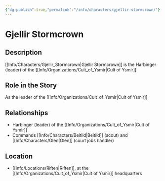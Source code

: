 ```yaml
---
{"dg-publish":true,"permalink":"/info/characters/gjellir-stormcrown/"}
---
```


# Gjellir Stormcrown

## Description
[[Info/Characters/Gjellir_Stormcrown\|Gjellir Stormcrown]] is the Harbinger (leader) of the [[Info/Organizations/Cult_of_Ysmir\|Cult of Ysmir]]

## Role in the Story
As the leader of the [[Info/Organizations/Cult_of_Ysmir\|Cult of Ysmir]]

## Relationships
- Harbinger (leader) of the [[Info/Organizations/Cult_of_Ysmir\|Cult of Ysmir]]
- Commands [[Info/Characters/Beitild\|Beitild]] (scout) and [[Info/Characters/Olen\|Olen]] (court jobs handler)

## Location
- [[Info/Locations/Riften\|Riften]], at the [[Info/Organizations/Cult_of_Ysmir\|Cult of Ysmir]] headquarters